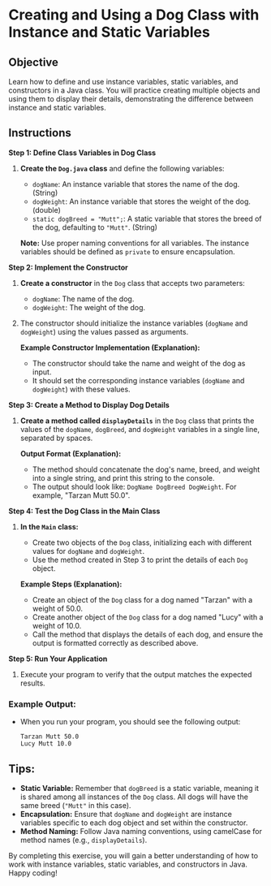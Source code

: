 # Creating and Using a Dog Class with Instance and Static Variables

## Objective
Learn how to define and use instance variables, static variables, and constructors in a Java class. You will practice creating multiple objects and using them to display their details, demonstrating the difference between instance and static variables.

## Instructions

**Step 1: Define Class Variables in Dog Class**

1. **Create the `Dog.java` class** and define the following variables:
    - `dogName`: An instance variable that stores the name of the dog. (String)
    - `dogWeight`: An instance variable that stores the weight of the dog. (double)
    - `static dogBreed = "Mutt";`: A static variable that stores the breed of the dog, defaulting to `"Mutt"`. (String)

   **Note:** Use proper naming conventions for all variables. The instance variables should be defined as `private` to ensure encapsulation.

**Step 2: Implement the Constructor**

1. **Create a constructor** in the `Dog` class that accepts two parameters:
    - `dogName`: The name of the dog.
    - `dogWeight`: The weight of the dog.

2. The constructor should initialize the instance variables (`dogName` and `dogWeight`) using the values passed as arguments.

   **Example Constructor Implementation (Explanation):**
    - The constructor should take the name and weight of the dog as input.
    - It should set the corresponding instance variables (`dogName` and `dogWeight`) with these values.

**Step 3: Create a Method to Display Dog Details**

1. **Create a method called `displayDetails`** in the `Dog` class that prints the values of the `dogName`, `dogBreed`, and `dogWeight` variables in a single line, separated by spaces.

   **Output Format (Explanation):**
    - The method should concatenate the dog's name, breed, and weight into a single string, and print this string to the console.
    - The output should look like: `DogName DogBreed DogWeight`. For example, "Tarzan Mutt 50.0".

**Step 4: Test the Dog Class in the Main Class**

1. **In the `Main` class:**
    - Create two objects of the `Dog` class, initializing each with different values for `dogName` and `dogWeight`.
    - Use the method created in Step 3 to print the details of each `Dog` object.

   **Example Steps (Explanation):**
    - Create an object of the `Dog` class for a dog named "Tarzan" with a weight of 50.0.
    - Create another object of the `Dog` class for a dog named "Lucy" with a weight of 10.0.
    - Call the method that displays the details of each dog, and ensure the output is formatted correctly as described above.

**Step 5: Run Your Application**

1. Execute your program to verify that the output matches the expected results.

### Example Output:

- When you run your program, you should see the following output:

  ```
  Tarzan Mutt 50.0
  Lucy Mutt 10.0
  ```

## Tips:

- **Static Variable:** Remember that `dogBreed` is a static variable, meaning it is shared among all instances of the `Dog` class. All dogs will have the same breed (`"Mutt"` in this case).
- **Encapsulation:** Ensure that `dogName` and `dogWeight` are instance variables specific to each dog object and set within the constructor.
- **Method Naming:** Follow Java naming conventions, using camelCase for method names (e.g., `displayDetails`).

By completing this exercise, you will gain a better understanding of how to work with instance variables, static variables, and constructors in Java. Happy coding!
